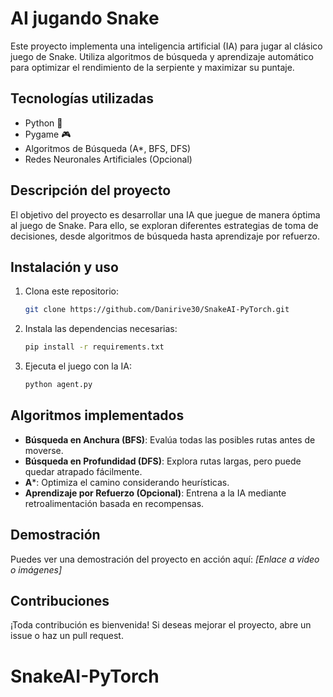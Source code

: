 # AI jugando Snake

Este proyecto implementa una inteligencia artificial (IA) para jugar al clásico juego de Snake. Utiliza algoritmos de búsqueda y aprendizaje automático para optimizar el rendimiento de la serpiente y maximizar su puntaje.

## Tecnologías utilizadas
- Python 🐍
- Pygame 🎮
- Algoritmos de Búsqueda (A*, BFS, DFS)
- Redes Neuronales Artificiales (Opcional)

## Descripción del proyecto
El objetivo del proyecto es desarrollar una IA que juegue de manera óptima al juego de Snake. Para ello, se exploran diferentes estrategias de toma de decisiones, desde algoritmos de búsqueda hasta aprendizaje por refuerzo.

## Instalación y uso
1. Clona este repositorio:
   ```bash
   git clone https://github.com/Danirive30/SnakeAI-PyTorch.git
   ```
2. Instala las dependencias necesarias:
   ```bash
   pip install -r requirements.txt
   ```
3. Ejecuta el juego con la IA:
   ```bash
   python agent.py
   ```

## Algoritmos implementados
- **Búsqueda en Anchura (BFS)**: Evalúa todas las posibles rutas antes de moverse.
- **Búsqueda en Profundidad (DFS)**: Explora rutas largas, pero puede quedar atrapado fácilmente.
- **A***: Optimiza el camino considerando heurísticas.
- **Aprendizaje por Refuerzo (Opcional)**: Entrena a la IA mediante retroalimentación basada en recompensas.

## Demostración
Puedes ver una demostración del proyecto en acción aquí: *[Enlace a video o imágenes]*

## Contribuciones
¡Toda contribución es bienvenida! Si deseas mejorar el proyecto, abre un issue o haz un pull request.

# SnakeAI-PyTorch

